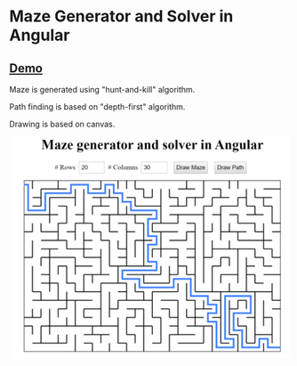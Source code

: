 # Maze Generator and Solver in Angular

## [Demo](https://changhuixu.github.io/angular-maze-generator/)

Maze is generated using "hunt-and-kill" algorithm.

Path finding is based on "depth-first" algorithm.

Drawing is based on canvas.

<img src="./maze.PNG" width="650">
